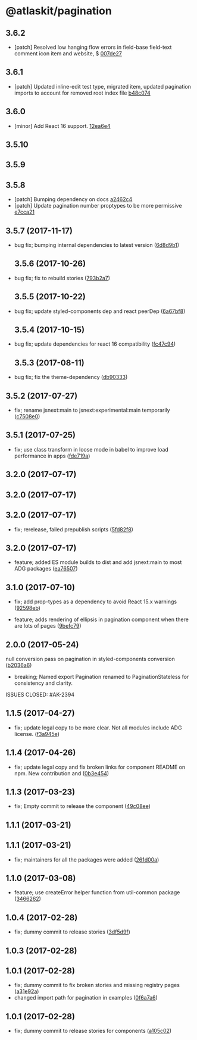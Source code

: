 # @atlaskit/pagination

## 3.6.2
- [patch] Resolved low hanging flow errors in field-base field-text comment icon item and website, $ [007de27](https://bitbucket.org/atlassian/atlaskit-mk-2/commits/007de27)

## 3.6.1
- [patch] Updated inline-edit test type, migrated item, updated pagination imports to account for removed root index file [b48c074](https://bitbucket.org/atlassian/atlaskit-mk-2/commits/b48c074)

## 3.6.0
- [minor] Add React 16 support. [12ea6e4](https://bitbucket.org/atlassian/atlaskit-mk-2/commits/12ea6e4)

## 3.5.10

## 3.5.9

## 3.5.8

- [patch] Bumping dependency on docs [a2462c4](https://bitbucket.org/atlassian/atlaskit-mk-2/commits/a2462c4)
- [patch] Update pagination number proptypes to be more permissive [e7cca21](https://bitbucket.org/atlassian/atlaskit-mk-2/commits/e7cca21)

## 3.5.7 (2017-11-17)

* bug fix; bumping internal dependencies to latest version
  ([6d8d9b1](https://bitbucket.org/atlassian/atlaskit/commits/6d8d9b1))

  ## 3.5.6 (2017-10-26)

* bug fix; fix to rebuild stories
  ([793b2a7](https://bitbucket.org/atlassian/atlaskit/commits/793b2a7))

  ## 3.5.5 (2017-10-22)

* bug fix; update styled-components dep and react peerDep
  ([6a67bf8](https://bitbucket.org/atlassian/atlaskit/commits/6a67bf8))

  ## 3.5.4 (2017-10-15)

* bug fix; update dependencies for react 16 compatibility
  ([fc47c94](https://bitbucket.org/atlassian/atlaskit/commits/fc47c94))

  ## 3.5.3 (2017-08-11)

* bug fix; fix the theme-dependency
  ([db90333](https://bitbucket.org/atlassian/atlaskit/commits/db90333))

## 3.5.2 (2017-07-27)

* fix; rename jsnext:main to jsnext:experimental:main temporarily
  ([c7508e0](https://bitbucket.org/atlassian/atlaskit/commits/c7508e0))

## 3.5.1 (2017-07-25)

* fix; use class transform in loose mode in babel to improve load performance in
  apps ([fde719a](https://bitbucket.org/atlassian/atlaskit/commits/fde719a))

## 3.2.0 (2017-07-17)

## 3.2.0 (2017-07-17)

## 3.2.0 (2017-07-17)

* fix; rerelease, failed prepublish scripts
  ([5fd82f8](https://bitbucket.org/atlassian/atlaskit/commits/5fd82f8))

## 3.2.0 (2017-07-17)

* feature; added ES module builds to dist and add jsnext:main to most ADG
  packages ([ea76507](https://bitbucket.org/atlassian/atlaskit/commits/ea76507))

## 3.1.0 (2017-07-10)

* fix; add prop-types as a dependency to avoid React 15.x warnings
  ([92598eb](https://bitbucket.org/atlassian/atlaskit/commits/92598eb))

* feature; adds rendering of ellipsis in pagination component when there are
  lots of pages
  ([9befc79](https://bitbucket.org/atlassian/atlaskit/commits/9befc79))

## 2.0.0 (2017-05-24)

null conversion pass on pagination in styled-components conversion
([b2036a6](https://bitbucket.org/atlassian/atlaskit/commits/b2036a6))

* breaking; Named export Pagination renamed to PaginationStateless for
  consistency and clarity.

ISSUES CLOSED: #AK-2394

## 1.1.5 (2017-04-27)

* fix; update legal copy to be more clear. Not all modules include ADG license.
  ([f3a945e](https://bitbucket.org/atlassian/atlaskit/commits/f3a945e))

## 1.1.4 (2017-04-26)

* fix; update legal copy and fix broken links for component README on npm. New
  contribution and
  ([0b3e454](https://bitbucket.org/atlassian/atlaskit/commits/0b3e454))

## 1.1.3 (2017-03-23)

* fix; Empty commit to release the component
  ([49c08ee](https://bitbucket.org/atlassian/atlaskit/commits/49c08ee))

## 1.1.1 (2017-03-21)

## 1.1.1 (2017-03-21)

* fix; maintainers for all the packages were added
  ([261d00a](https://bitbucket.org/atlassian/atlaskit/commits/261d00a))

## 1.1.0 (2017-03-08)

* feature; use createError helper function from util-common package
  ([3466262](https://bitbucket.org/atlassian/atlaskit/commits/3466262))

## 1.0.4 (2017-02-28)

* fix; dummy commit to release stories
  ([3df5d9f](https://bitbucket.org/atlassian/atlaskit/commits/3df5d9f))

## 1.0.3 (2017-02-28)

## 1.0.1 (2017-02-28)

* fix; dummy commit to fix broken stories and missing registry pages
  ([a31e92a](https://bitbucket.org/atlassian/atlaskit/commits/a31e92a))
* changed import path for pagination in examples
  ([0f6a7a6](https://bitbucket.org/atlassian/atlaskit/commits/0f6a7a6))

## 1.0.1 (2017-02-28)

* fix; dummy commit to release stories for components
  ([a105c02](https://bitbucket.org/atlassian/atlaskit/commits/a105c02))
